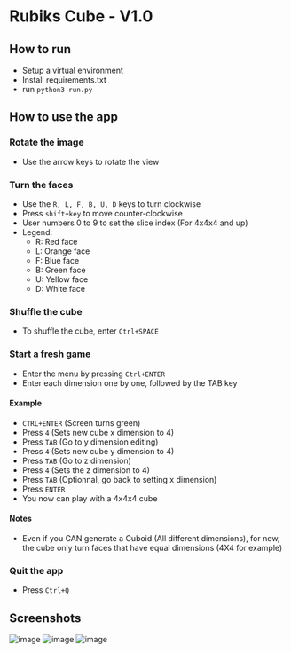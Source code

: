 # Rubiks Cube - V1.0

## How to run
- Setup a virtual environment
- Install requirements.txt
- run `python3 run.py`

## How to use the app

### Rotate the image
- Use the arrow keys to rotate the view

### Turn the faces
- Use the `R, L, F, B, U, D` keys to turn clockwise
- Press `shift+key` to move counter-clockwise
- User numbers 0 to 9 to set the slice index (For 4x4x4 and up)
- Legend:
	- R: Red face
	- L: Orange face
	- F: Blue face
	- B: Green face
	- U: Yellow face
	- D: White face

### Shuffle the cube
- To shuffle the cube, enter `Ctrl+SPACE`

### Start a fresh game
- Enter the menu by pressing `Ctrl+ENTER`
- Enter each dimension one by one, followed by the TAB key

#### Example
- `CTRL+ENTER` (Screen turns green)
- Press `4` (Sets new cube x dimension to 4)
- Press `TAB` (Go to y dimension editing)
- Press `4` (Sets new cube y dimension to 4)
- Press `TAB` (Go to z dimension)
- Press `4` (Sets the z dimension to 4)
- Press `TAB` (Optionnal, go back to setting x dimension)
- Press `ENTER` 
- You now can play with a 4x4x4 cube

#### Notes
- Even if you CAN generate a Cuboid (All different dimensions), for now, the cube only turn faces that have equal dimensions (4X4 for example)

### Quit the app
- Press `Ctrl+Q`

## Screenshots
![image](https://user-images.githubusercontent.com/76267249/106371658-e2d52200-6334-11eb-8a98-4b5e9473578e.png)
![image](https://user-images.githubusercontent.com/76267249/106371679-144ded80-6335-11eb-83aa-7e3baac02202.png)
![image](https://user-images.githubusercontent.com/76267249/106371687-2891ea80-6335-11eb-9963-1869ca2a85a9.png)

